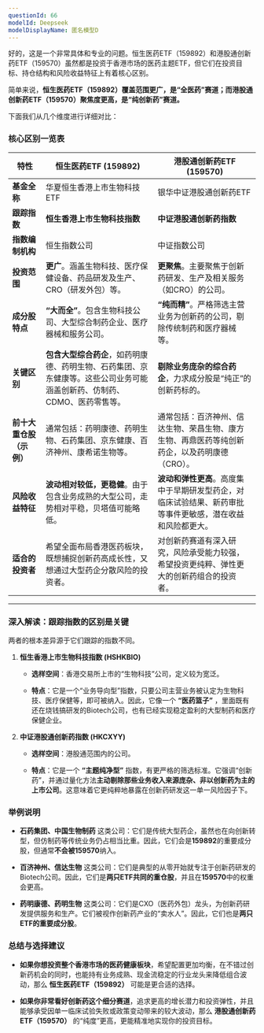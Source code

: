 ```yaml
---
questionId: 66
modelId: Deepseek
modelDisplayName: 匿名模型D
---
```

好的，这是一个非常具体和专业的问题。恒生医药ETF（159892）和港股通创新药ETF（159570）虽然都是投资于香港市场的医药主题ETF，但它们在投资目标、持仓结构和风险收益特征上有着核心区别。

简单来说，**恒生医药ETF（159892）覆盖范围更广，是“全医药”赛道；而港股通创新药ETF（159570）聚焦度更高，是“纯创新药”赛道。**

下面我们从几个维度进行详细对比：

### 核心区别一览表

|特性|恒生医药ETF (159892)|港股通创新药ETF (159570)|
|---|---|---|
|**基金全称**|华夏恒生香港上市生物科技ETF|银华中证港股通创新药ETF|
|**跟踪指数**|**恒生香港上市生物科技指数**|**中证港股通创新药指数**|
|**指数编制机构**|恒生指数公司|中证指数公司|
|**投资范围**|**更广**。涵盖生物科技、医疗保健设备、药品研发及生产、CRO（研发外包）等。|**更聚焦**。主要聚焦于创新药研发、生产及相关服务（如CRO）的公司。|
|**成分股特点**|**“大而全”**。包含生物科技公司、大型综合制药企业、医疗器械和服务公司。|**“纯而精”**。严格筛选主营业务为创新药的公司，剔除传统制药和医疗器械等。|
|**关键区别**|**包含大型综合药企**，如药明康德、药明生物、石药集团、京东健康等。这些公司业务可能涵盖创新药、仿制药、CDMO、医药零售等。|**剔除业务庞杂的综合药企**，力求成分股是“纯正”的创新药标的。|
|**前十大重仓股（示例）**|通常包括：药明康德、药明生物、石药集团、京东健康、百济神州、康希诺生物等。|通常包括：百济神州、信达生物、荣昌生物、康方生物、再鼎医药等纯创新药企，以及药明康德（CRO）。|
|**风险收益特征**|**波动相对较低，更稳健**。由于包含业务成熟的大型公司，走势相对平稳，贝塔值可能略低。|**波动和弹性更高**。高度集中于早期研发型药企，对临床试验结果、新药审批等事件更敏感，潜在收益和风险都更大。|
|**适合的投资者**|希望全面布局香港医药板块，既想捕捉创新药高成长性，又想通过大型药企分散风险的投资者。|对创新药赛道有深入研究，风险承受能力较强，希望投资更纯粹、弹性更大的创新药组合的投资者。|

---

### 深入解读：跟踪指数的区别是关键

两者的根本差异源于它们跟踪的指数不同。

1. **恒生香港上市生物科技指数 (HSHKBIO)**
    
    - **选样空间**：香港交易所上市的“生物科技”公司，定义较为宽泛。
        
    - **特点**：它是一个“业务导向型”指数，只要公司主营业务被认定为生物科技、医疗保健等，即可被纳入。因此，它像一个 **“医药篮子”** ，里面既有还在烧钱搞研发的Biotech公司，也有已经实现稳定盈利的大型制药和医疗保健企业。
        
2. **中证港股通创新药指数 (HKCXYY)**
    
    - **选样空间**：港股通范围内的公司。
        
    - **特点**：它是一个 **“主题纯净型”** 指数，有更严格的筛选标准。它强调“创新药”，并通过量化方法**主动剔除那些业务收入来源庞杂、非以创新药为主的上市公司**。这意味着它更纯粹地暴露在创新药研发这一单一风险因子下。
        

### 举例说明

- **石药集团、中国生物制药** 这类公司：它们是传统大型药企，虽然也在向创新转型，但仿制药等传统业务仍占相当比重。因此，它们会是**159892**的重要成分股，但通常**不会被159570**纳入。
    
- **百济神州、信达生物** 这类公司：它们是典型的从零开始就专注于创新药研发的Biotech公司。因此，它们是**两只ETF共同的重仓股**，并且在**159570**中的权重会更高。
    
- **药明康德、药明生物** 这类公司：它们是CXO（医药外包）龙头，为创新药研发提供服务和生产。它们被视作创新药产业的“卖水人”。因此，它们也是**两只ETF的重要成分股**。
    

### 总结与选择建议

- **如果你想投资整个香港市场的医药健康板块**，希望配置更加均衡，在不错过创新药机会的同时，也能持有业务成熟、现金流稳定的行业龙头来降低组合波动，那么 **恒生医药ETF（159892）** 可能是更合适的选择。
    
- **如果你非常看好创新药这个细分赛道**，追求更高的增长潜力和投资弹性，并且能够承受因单一临床试验失败或政策变动带来的较大波动，那么 **港股通创新药ETF（159570）** 的“纯度”更高，更能精准地实现你的投资目标。
